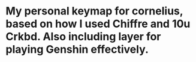 # My personal keymap for cornelius, based on how I used Chiffre and 10u Crkbd. Also including layer for playing Genshin effectively.
